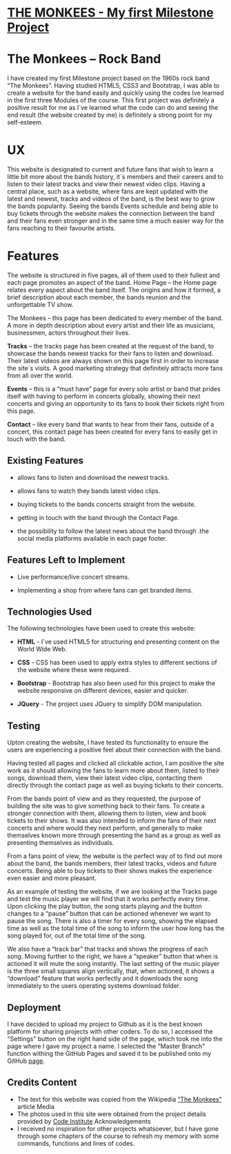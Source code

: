 # [THE MONKEES - My first Milestone Project](https://stanciudorin.github.io/The-Monkees/)

# The Monkees – Rock Band

I have created my first Milestone project based on the 1960s rock band “The Monkees”. Having studied HTML5, CSS3 and Bootstrap, I was able to create a website for the band easily and quickly using the codes Ive learned in the first three Modules of the course. This first project was definitely a positive result for me as I`ve learned what the code can do and seeing the end result (the website created by me) is definitely a strong point for my self-esteem.



# UX

This website is designated to current and future fans that wish to learn a little bit more about the bands history, it`s members and their careers and to listen to their latest tracks and view their newest video clips. Having a central place, such as a website, where fans are kept updated with the latest and newest, tracks and videos of the band, is the best way to grow the bands popularity. Seeing the bands Events schedule and being able to buy tickets through the website makes the connection between the band and their fans even stronger and in the same time a much easier way for the fans reaching to their favourite artists.



# Features

The website is structured in five pages, all of them used to their fullest and each page promotes an aspect of the band. Home Page – the Home page relates every aspect about the band itself. The origins and how it formed, a brief description about each member, the bands reunion and the unforgettable TV show.

The Monkees – this page has been dedicated to every member of the band. A more in depth description about every artist and their life as musicians, businessmen, actors throughout their lives.

**Tracks** – the tracks page has been created at the request of the band, to showcase the bands newest tracks for their fans to listen and download. Their latest videos are always shown on this page first in order to increase the site`s visits. A good marketing strategy that definitely attracts more fans from all over the world.

**Events** – this is a “must have” page for every solo artist or band that prides itself with having to perform in concerts globally, showing their next concerts and giving an opportunity to its fans to book their tickets right from this page.

**Contact** – like every band that wants to hear from their fans, outside of a concert, this contact page has been created for every fans to easily get in touch with the band.



## Existing Features

* allows fans to listen and download the newest tracks.

*	allows fans to watch they bands latest video clips.

*	buying tickets to the bands concerts straight from the website.

*	getting in touch with the band through the Contact Page.

*	the possibility to follow the latest news about the band through .the social media platforms available in each page footer.




## Features Left to Implement

*	Live performance/live concert streams.

*	Implementing a shop from where fans can get branded items.




## Technologies Used

The following technologies have been used to create this website:

*	**HTML** -	I`ve used HTML5 for structuring and presenting content on the World Wide Web.

*	**CSS** -	CSS has been used to apply extra styles to different sections of the website where these were required.

*	**Bootstrap** -	Bootstrap has also been used for this project to make the website responsive on different devices, easier and quicker.

*	**JQuery** -	The project uses JQuery to simplify DOM manipulation.




## Testing

Upton creating the website, I have tested its functionality to ensure the users are experiencing a positive feel about their connection with the band.

Having tested all pages and clicked all clickable action, I am positive the site work as it should allowing the fans to learn more about them, listed to their songs, download them, view their latest video clips, contacting them directly through the contact page as well as buying tickets to their concerts.

From the bands point of view and as they requested, the purpose of building the site was to give something back to their fans. To create a stronger connection with them, allowing them to listen, view and book tickets to their shows. It was also intended to inform the fans of their next concerts and where would they next perform, and generally to make themselves known more through presenting the band as a group as well as presenting themselves as individuals.

From a fans point of view, the website is the perfect way of to find out more about the band, the bands members, their latest tracks, videos and future concerts. Being able to buy tickets to their shows makes the experience even easier and more pleasant.

As an example of testing the website, if we are looking at the Tracks page and test the music player we will find that it works perfectly every time. Upon clicking the play button, the song starts playing and the button changes to a “pause” button that can be actioned whenever we want to pause the song. There is also a timer for every song, showing the elapsed time as well as the total time of the song to inform the user how long has the song played for, out of the total time of the song.

We also have a “track bar” that tracks and shows the progress of each song. Moving further to the right, we have a “speaker” button that when is actioned it will mute the song instantly. The last setting of the music player is the three small squares align vertically, that, when actioned, it shows a “download” feature that works perfectly and it downloads the song immediately to the users operating systems download folder.




## Deployment

I have decided to upload my project to Github as it is the best known platform for sharing projects with other coders. To do so, I accessed the "Settings" button on the right hand side of the page, which took me into the page where I gave my project a name. I selected the "Master Branch" function withing the GitHub Pages and saved it to be published onto my GitHub [page](https://stanciudorin.github.io/The-Monkees/).


## Credits Content 

* The text for this website was copied from the Wikipedia [“The Monkees”](https://stanciudorin.github.io/The-Monkees/) article Media 
* The photos used in this site were obtained from the project details provided by [Code Institute](https://codeinstitute.net) Acknowledgements 
* I received no inspiration for other projects whatsoever, but I have gone through some chapters of the course to refresh my memory with some commands, functions and lines of codes.
